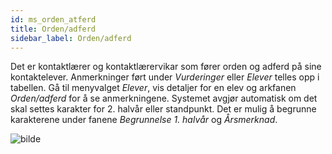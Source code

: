 ```yaml
---
id: ms_orden_atferd
title: Orden/adferd
sidebar_label: Orden/adferd
---
```


Det er kontaktlærer og kontaktlærervikar som fører orden og adferd på sine kontaktelever. Anmerkninger ført under _Vurderinger_ eller _Elever_ telles opp i tabellen. Gå til menyvalget _Elever_, vis detaljer for en elev og arkfanen _Orden/adferd_ for å se anmerkningene. Systemet avgjør automatisk om det skal settes karakter for 2. halvår eller standpunkt. Det er mulig å begrunne karakterene under fanene _Begrunnelse 1. halvår_ og _Årsmerknad_.

![bilde](https://github.com/BarmanHanssen/iskole/assets/80097133/33736d09-60ac-4750-8b78-54068784794e)

